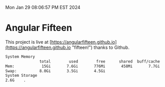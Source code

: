 Mon Jan 29 08:06:57 PM EST 2024

# Angular Fifteen


This project is live at [https://angularfifteen.github.io](https://angularfifteen.github.io "fifteen!") thanks to Github.

```bash
System Memory
               total        used        free      shared  buff/cache   available
Mem:            15Gi       7.6Gi       776Mi       458Mi       7.7Gi       7.7Gi
Swap:          8.0Gi       3.5Gi       4.5Gi
System Storage
2.6G	.
```
```bash
